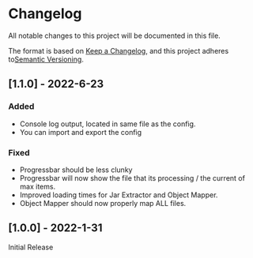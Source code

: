 # Changelog

All notable changes to this project will be documented in this file.

The format is based on [Keep a Changelog](https://keepachangelog.com/en/1.0.0/), and this project adheres to[Semantic Versioning](https://semver.org/spec/v2.0.0.html).

## [1.1.0] - 2022-6-23

### Added

- Console log output, located in same file as the config.
- You can import and export the config

### Fixed

- Progressbar should be less clunky
- Progressbar will now show the file that its processing / the current of max items.
- Improved loading times for Jar Extractor and Object Mapper.
- Object Mapper should now properly map ALL files.

## [1.0.0] - 2022-1-31

Initial Release
